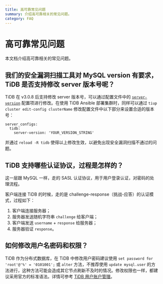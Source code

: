 ```yaml
---
title: 高可靠常见问题
summary: 介绍高可靠相关的常见问题。
category: FAQ
---
```


# 高可靠常见问题

本文档介绍高可靠相关的常见问题。

## 我们的安全漏洞扫描工具对 MySQL version 有要求，TiDB 是否支持修改 server 版本号呢？

TiDB 在 v3.0.8 后支持修改 server 版本号，可以通过配置文件中的 [`server-version`](/tidb-configuration-file.md#server-version) 配置项进行修改。在使用 TiDB Ansible 部署集群时，同样可以通过 `tiup cluster edit-config clusterName` 修改配置文件中以下部分来设置合适的版本号：

```
server_configs:
  tidb:
    server-version: 'YOUR_VERSION_STRING'
```

并通过 `reload -R tidb` 使得以上修改生效，以避免出现安全漏洞扫描不通过的问题。

## TiDB 支持哪些认证协议，过程是怎样的？

这一层跟 MySQL 一样，走的 SASL 认证协议，用于用户登录认证，对密码的处理流程。

客户端连接 TiDB 的时候，走的是 challenge-response（挑战-应答）的认证模式，过程如下：

1. 客户端连接服务器；
2. 服务器发送随机字符串 `challenge` 给客户端；
3. 客户端发送 `username` + `response` 给服务器；
4. 服务器验证 `response`。

## 如何修改用户名密码和权限？

TiDB 作为分布式数据库，在 TiDB 中修改用户密码建议使用 `set password for 'root'@'%' = '0101001';` 或 `alter` 方法，不推荐使用 `update mysql.user` 的方法进行，这种方法可能会造成其它节点刷新不及时的情况。修改权限也一样，都建议采用官方的标准语法。详情可参考 [TiDB 用户账户管理](/user-account-management.md)。
